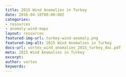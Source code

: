 ```yaml
---
title: 2015 Wind Anomalies in Turkey
date: 2016-04-18T00:00:00Z
categories:
- resources
- anomaly-wind-maps
layout: resources
featured-img-url: turkey-wind-anomaly.png
featured-img-alt: 2015 Wind Anomalies in Turkey
docs-url: vortex_wind_anomalies_2015_turkey_doc.pdf
meta: 2015 Wind Anomalies in Turkey
excerpt: 
author: vortex
keywords: 
---
```


